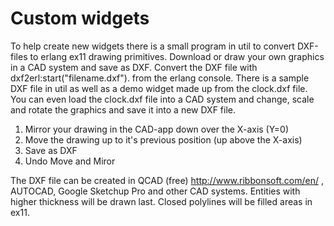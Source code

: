 <h1>Custom widgets</h1>

To help create new widgets there is a small program in util to convert DXF-files to erlang ex11 drawing primitives. Download or draw your own graphics in a CAD system and save as DXF. Convert the DXF file with dxf2erl:start("filename.dxf"). from the erlang console. There is a sample DXF file in util as well as a demo widget made up from the clock.dxf file. You can even load the clock.dxf file into a CAD system and change, scale and rotate the graphics and save it into a new DXF file.

1. Mirror your drawing in the CAD-app down over the X-axis (Y=0)
2. Move the drawing up to it's previous position (up above the X-axis)
3. Save as DXF
4. Undo Move and Miror


The DXF file can be created in QCAD (free) http://www.ribbonsoft.com/en/ , AUTOCAD, Google Sketchup Pro and other CAD systems. Entities with higher thickness will be drawn last. Closed polylines will be filled areas in ex11.
